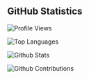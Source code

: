## GitHub Statistics

<img src="https://komarev.com/ghpvc/?username=JamesMcGuigan" 
     alt="Profile Views" />

<img src="https://github-readme-stats.vercel.app/api/top-langs/?username=JamesMcGuigan&layout=compact&hide=Jupyter%20Notebook&langs_count=20" 
     alt="Top Languages"  />

<img src="https://github-readme-stats.vercel.app/api?username=JamesMcGuigan&show_icons=true&border_radius=4"  
     alt="Github Stats" />
     
<img src="https://github-readme-streak-stats.herokuapp.com?user=JamesMcGuigan&layout=compact&border_radius=4" 
     alt="Github Contributions" />


<!--
<img class="img" src="https://activity-graph.herokuapp.com/graph?username=JamesMcGuigan" alt="Activity Graph" /> 
-->


<!--
Inspired by:
- https://github.com/jasminepvo/jasminepvo
- https://github.com/VG-1/VG-1/

DOCS: 
- https://github.com/anuraghazra/github-readme-stats
- https://github.com/Ashutosh00710/github-readme-activity-graph 
-->
